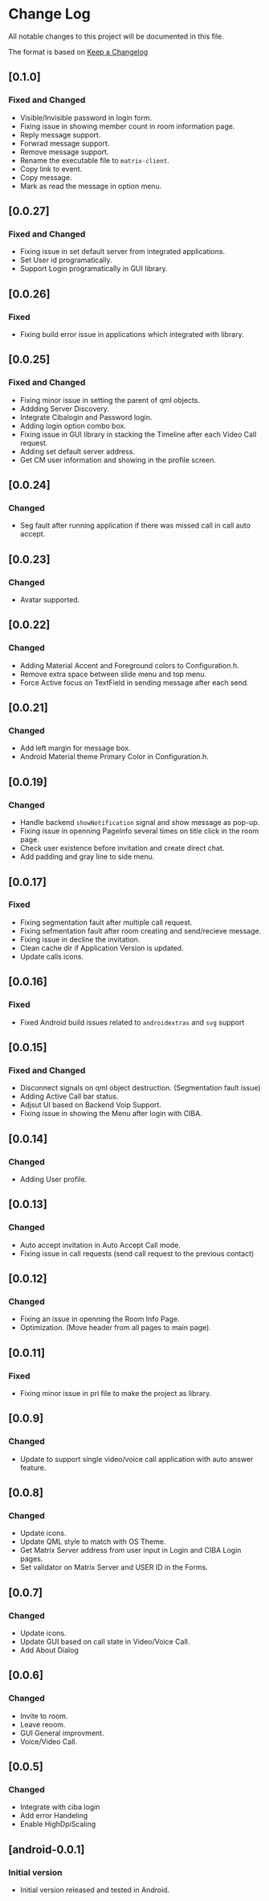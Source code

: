 # Change Log

All notable changes to this project will be documented in this file.

The format is based on [Keep a Changelog](http://keepachangelog.com/)

## [0.1.0]
### Fixed and Changed

* Visible/Invisible password in login form.
* Fixing issue in showing member count in room information page.
* Reply message support.
* Forwrad message support.
* Remove message support.
* Rename the executable file to `matrix-client`.
* Copy link to event.
* Copy message.
* Mark as read the message in option menu.


## [0.0.27]
### Fixed and Changed

* Fixing issue in set default server from integrated applications.
* Set User id programatically.
* Support Login programatically in GUI library.


## [0.0.26]
### Fixed

* Fixing build error issue in applications which integrated with library.


## [0.0.25]
### Fixed and Changed

* Fixing minor issue in setting the parent of qml objects.
* Addding Server Discovery.
* Integrate Cibalogin and Password login.
* Adding login option combo box.
* Fixing issue in GUI library in stacking the Timeline after each Video Call request.
* Adding set default server address.
* Get CM user information and showing in the profile screen.

## [0.0.24]
### Changed

* Seg fault after running application if there was missed call in call auto accept.


## [0.0.23]
### Changed

* Avatar supported.


## [0.0.22]
### Changed

* Adding Material Accent and Foreground colors to Configuration.h.
* Remove extra space between slide menu and top menu.
* Force Active focus on TextField in sending message after each send.


## [0.0.21]
### Changed

* Add left margin for message box.
* Android Material theme Primary Color in Configuration.h.



## [0.0.19]
### Changed

* Handle backend `showNotification` signal and show message as pop-up.
* Fixing issue in openning PageInfo several times on title click in the room page.
* Check user existence before invitation and create direct chat.
* Add padding and gray line to side menu.


## [0.0.17]
### Fixed

* Fixing segmentation fault after multiple call request.
* Fixing sefmentation fault after room creating and send/recieve message.
* Fixing issue in decline the invitation.
* Clean cache dir if Application Version is updated.
* Update calls icons.


## [0.0.16]
### Fixed

* Fixed Android build issues related to `androidextras` and `svg` support


## [0.0.15]
### Fixed and Changed

* Disconnect signals on qml object destruction. (Segmentation fault issue)
* Adding Active Call bar status.
* Adjsut UI based on Backend Voip Support.
* Fixing issue in showing the Menu after login with CIBA.


## [0.0.14]
### Changed

* Adding User profile.


## [0.0.13]
### Changed

* Auto accept invitation in Auto Accept Call mode.
* Fixing issue in call requests (send call request to the previous contact)


## [0.0.12]
### Changed

* Fixing an issue in openning the Room Info Page.
* Optimization. (Move header from all pages to main page).


## [0.0.11]
### Fixed

* Fixing minor issue in pri file to make the project as library.


## [0.0.9]
### Changed

* Update to support single video/voice call application with auto answer feature.


## [0.0.8]
### Changed

* Update icons.
* Update QML style to match with OS Theme.
* Get Matrix Server address from user input in Login and CIBA Login pages.
* Set validator on Matrix Server and USER ID in the Forms.


## [0.0.7]
### Changed

* Update icons.
* Update GUI based on call state in Video/Voice Call.
* Add About Dialog


## [0.0.6]
### Changed

* Invite to room.
* Leave reoom.
* GUI General improvment.
* Voice/Video Call.


## [0.0.5]
### Changed

* Integrate with ciba login
* Add error Handeling
* Enable HighDpiScaling


## [android-0.0.1]
### Initial version

* Initial version released and tested in Android.
